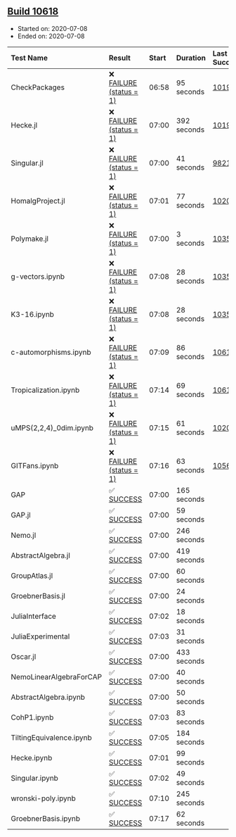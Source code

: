 ## [Build 10618](https://oscarci.mathematik.uni-kl.de/job/oscar/10618/)

* Started on: 2020-07-08
* Ended on: 2020-07-08

| Test Name    | Result | Start | Duration | Last Success | First Failure |
|:-------------|:-------|:------|:---------|:-------------|:--------------|
| CheckPackages | ❌ [FAILURE (status = 1)](https://oscarci.mathematik.uni-kl.de/job/oscar/10618/artifact/logs/build-10618/CheckPackages.log) | 06:58 | 95 seconds | [10197](https://oscarci.mathematik.uni-kl.de/job/oscar/10197/) | [10198](https://oscarci.mathematik.uni-kl.de/job/oscar/10198/) |
| Hecke.jl | ❌ [FAILURE (status = 1)](https://oscarci.mathematik.uni-kl.de/job/oscar/10618/artifact/logs/build-10618/Hecke.jl.log) | 07:00 | 392 seconds | [10197](https://oscarci.mathematik.uni-kl.de/job/oscar/10197/) | [10198](https://oscarci.mathematik.uni-kl.de/job/oscar/10198/) |
| Singular.jl | ❌ [FAILURE (status = 1)](https://oscarci.mathematik.uni-kl.de/job/oscar/10618/artifact/logs/build-10618/Singular.jl.log) | 07:00 | 41 seconds | [9821](https://oscarci.mathematik.uni-kl.de/job/oscar/9821/) | [9822](https://oscarci.mathematik.uni-kl.de/job/oscar/9822/) |
| HomalgProject.jl | ❌ [FAILURE (status = 1)](https://oscarci.mathematik.uni-kl.de/job/oscar/10618/artifact/logs/build-10618/HomalgProject.jl.log) | 07:01 | 77 seconds | [10209](https://oscarci.mathematik.uni-kl.de/job/oscar/10209/) | [10210](https://oscarci.mathematik.uni-kl.de/job/oscar/10210/) |
| Polymake.jl | ❌ [FAILURE (status = 1)](https://oscarci.mathematik.uni-kl.de/job/oscar/10618/artifact/logs/build-10618/Polymake.jl.log) | 07:00 | 3 seconds | [10356](https://oscarci.mathematik.uni-kl.de/job/oscar/10356/) | [10357](https://oscarci.mathematik.uni-kl.de/job/oscar/10357/) |
| g-vectors.ipynb | ❌ [FAILURE (status = 1)](https://oscarci.mathematik.uni-kl.de/job/oscar/10618/artifact/logs/build-10618/g-vectors.ipynb.log) | 07:08 | 28 seconds | [10356](https://oscarci.mathematik.uni-kl.de/job/oscar/10356/) | [10357](https://oscarci.mathematik.uni-kl.de/job/oscar/10357/) |
| K3-16.ipynb | ❌ [FAILURE (status = 1)](https://oscarci.mathematik.uni-kl.de/job/oscar/10618/artifact/logs/build-10618/K3-16.ipynb.log) | 07:08 | 28 seconds | [10356](https://oscarci.mathematik.uni-kl.de/job/oscar/10356/) | [10357](https://oscarci.mathematik.uni-kl.de/job/oscar/10357/) |
| c-automorphisms.ipynb | ❌ [FAILURE (status = 1)](https://oscarci.mathematik.uni-kl.de/job/oscar/10618/artifact/logs/build-10618/c-automorphisms.ipynb.log) | 07:09 | 86 seconds | [10617](https://oscarci.mathematik.uni-kl.de/job/oscar/10617/) | [10618](https://oscarci.mathematik.uni-kl.de/job/oscar/10618/) |
| Tropicalization.ipynb | ❌ [FAILURE (status = 1)](https://oscarci.mathematik.uni-kl.de/job/oscar/10618/artifact/logs/build-10618/Tropicalization.ipynb.log) | 07:14 | 69 seconds | [10616](https://oscarci.mathematik.uni-kl.de/job/oscar/10616/) | [10617](https://oscarci.mathematik.uni-kl.de/job/oscar/10617/) |
| uMPS(2,2,4)_0dim.ipynb | ❌ [FAILURE (status = 1)](https://oscarci.mathematik.uni-kl.de/job/oscar/10618/artifact/logs/build-10618/uMPS-2-2-4-_0dim.ipynb.log) | 07:15 | 61 seconds | [10209](https://oscarci.mathematik.uni-kl.de/job/oscar/10209/) | [10210](https://oscarci.mathematik.uni-kl.de/job/oscar/10210/) |
| GITFans.ipynb | ❌ [FAILURE (status = 1)](https://oscarci.mathematik.uni-kl.de/job/oscar/10618/artifact/logs/build-10618/GITFans.ipynb.log) | 07:16 | 63 seconds | [10566](https://oscarci.mathematik.uni-kl.de/job/oscar/10566/) | [10567](https://oscarci.mathematik.uni-kl.de/job/oscar/10567/) |
| GAP | ✅ [SUCCESS](https://oscarci.mathematik.uni-kl.de/job/oscar/10618/artifact/logs/build-10618/GAP.log) | 07:00 | 165 seconds |  |  |
| GAP.jl | ✅ [SUCCESS](https://oscarci.mathematik.uni-kl.de/job/oscar/10618/artifact/logs/build-10618/GAP.jl.log) | 07:00 | 59 seconds |  |  |
| Nemo.jl | ✅ [SUCCESS](https://oscarci.mathematik.uni-kl.de/job/oscar/10618/artifact/logs/build-10618/Nemo.jl.log) | 07:00 | 246 seconds |  |  |
| AbstractAlgebra.jl | ✅ [SUCCESS](https://oscarci.mathematik.uni-kl.de/job/oscar/10618/artifact/logs/build-10618/AbstractAlgebra.jl.log) | 07:00 | 419 seconds |  |  |
| GroupAtlas.jl | ✅ [SUCCESS](https://oscarci.mathematik.uni-kl.de/job/oscar/10618/artifact/logs/build-10618/GroupAtlas.jl.log) | 07:00 | 60 seconds |  |  |
| GroebnerBasis.jl | ✅ [SUCCESS](https://oscarci.mathematik.uni-kl.de/job/oscar/10618/artifact/logs/build-10618/GroebnerBasis.jl.log) | 07:00 | 24 seconds |  |  |
| JuliaInterface | ✅ [SUCCESS](https://oscarci.mathematik.uni-kl.de/job/oscar/10618/artifact/logs/build-10618/JuliaInterface.log) | 07:02 | 18 seconds |  |  |
| JuliaExperimental | ✅ [SUCCESS](https://oscarci.mathematik.uni-kl.de/job/oscar/10618/artifact/logs/build-10618/JuliaExperimental.log) | 07:03 | 31 seconds |  |  |
| Oscar.jl | ✅ [SUCCESS](https://oscarci.mathematik.uni-kl.de/job/oscar/10618/artifact/logs/build-10618/Oscar.jl.log) | 07:00 | 433 seconds |  |  |
| NemoLinearAlgebraForCAP | ✅ [SUCCESS](https://oscarci.mathematik.uni-kl.de/job/oscar/10618/artifact/logs/build-10618/NemoLinearAlgebraForCAP.log) | 07:00 | 40 seconds |  |  |
| AbstractAlgebra.ipynb | ✅ [SUCCESS](https://oscarci.mathematik.uni-kl.de/job/oscar/10618/artifact/logs/build-10618/AbstractAlgebra.ipynb.log) | 07:00 | 50 seconds |  |  |
| CohP1.ipynb | ✅ [SUCCESS](https://oscarci.mathematik.uni-kl.de/job/oscar/10618/artifact/logs/build-10618/CohP1.ipynb.log) | 07:03 | 83 seconds |  |  |
| TiltingEquivalence.ipynb | ✅ [SUCCESS](https://oscarci.mathematik.uni-kl.de/job/oscar/10618/artifact/logs/build-10618/TiltingEquivalence.ipynb.log) | 07:05 | 184 seconds |  |  |
| Hecke.ipynb | ✅ [SUCCESS](https://oscarci.mathematik.uni-kl.de/job/oscar/10618/artifact/logs/build-10618/Hecke.ipynb.log) | 07:01 | 99 seconds |  |  |
| Singular.ipynb | ✅ [SUCCESS](https://oscarci.mathematik.uni-kl.de/job/oscar/10618/artifact/logs/build-10618/Singular.ipynb.log) | 07:02 | 49 seconds |  |  |
| wronski-poly.ipynb | ✅ [SUCCESS](https://oscarci.mathematik.uni-kl.de/job/oscar/10618/artifact/logs/build-10618/wronski-poly.ipynb.log) | 07:10 | 245 seconds |  |  |
| GroebnerBasis.ipynb | ✅ [SUCCESS](https://oscarci.mathematik.uni-kl.de/job/oscar/10618/artifact/logs/build-10618/GroebnerBasis.ipynb.log) | 07:17 | 62 seconds |  |  |
